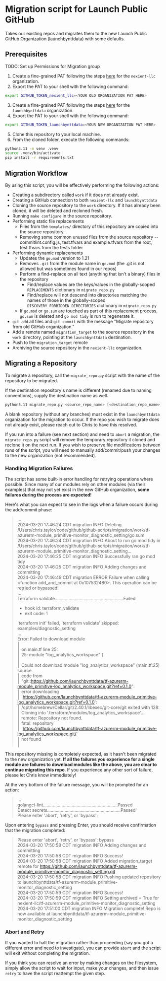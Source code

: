 # Migration script for Launch Public GitHub 

Takes our existing repos and migrates them to the new Launch Public GitHub Organization (launchbynttdata) with some defaults.

## Prerequisites

TODO: Set up Permissions for Migration group

1. Create a fine-grained PAT following the steps [here](https://github.com/nexient-llc/launch-cli/blob/main/docs/generating-a-token.md) for the `nexient-llc` organization.
2. Export the PAT to your shell with the following command:

```sh
export GITHUB_TOKEN_nexient_llc=<YOUR OLD ORGANIZATION PAT HERE>
```

3. Create a fine-grained PAT following the steps [here](https://github.com/nexient-llc/launch-cli/blob/main/docs/generating-a-token.md) for the `launchbynttdata` organization.
4. Export the PAT to your shell with the following command:

```sh
export GITHUB_TOKEN_launchbynttdata=<YOUR NEW ORGANIZATION PAT HERE>
```
5. Clone this repository to your local machine.
6. From the cloned folder, execute the following commands:

```sh
python3.11 -m venv .venv
source .venv/bin/activate
pip install -r requirements.txt
```

## Migration Workflow

By using this script, you will be effectively performing the following actions:

- Creating a subdirectory called `work` if it does not already exist.
- Creating a GitHub connection to both `nexient-llc` and `launchbynttdata`
- Cloning the source repository to the `work` directory. If it has already been cloned, it will be deleted and recloned fresh.
- Running `make configure` in the source repository.
- Performing static file replacements 
    - Files from the `templates/` directory of this repository are copied into the source repository.
    - Removing some common unused files from the source repository -- commitlint.config.js, test.tfvars and example.tfvars from the root, test.tfvars from the tests folder
- Performing dynamic replacements
    - Updates the `go.mod` version to 1.21 
    - Removes `.git` from the module name in `go.mod` (the .git is not allowed but was sometimes found in our repos)
    - Perform a find-replace on all text (anything that isn't a binary) files in the repository
        - Find/replace values are the keys/values in the globally-scoped `REPLACEMENTS` dictionary in `migrate_repo.py`
        - Find/replace will not descend into directories matching the names of those in the globally-scoped `DISCOVERY_FORBIDDEN_DIRECTORIES` dictionary in `migrate_repo.py`
    - If `go.mod` or `go.sum` are touched as part of this replacement process, `go.sum` is deleted and `go mod tidy` is run to regenerate it.
- `git add` all files and `git commit` with the message "Migrate repository from old GitHub organization."
- Add a remote named `migration_target` to the source repository in the `work` directory, pointing at the `launchbynttdata` destination.
- Push to the `migration_target` remote
- Archiving the source repository in the `nexient-llc` organization.

## Migrating a Repository

To migrate a repository, call the `migrate_repo.py` script with the name of the repository to be migrated.

If the destination repository's name is different (renamed due to naming conventions), supply the destination name as well.

```sh
python3.11 migrate_repo.py <source_repo_name> [<destination_repo_name>]
```

A blank repository (without any branches) must exist in the `launchbynttdata` organization for the migration to occur. If the repo you wish to migrate does not already exist, please reach out to Chris to have this resolved.

If you run into a failure (see next section) and need to `abort` a migration, the `migrate_repo.py` script will remove the temporary repository it cloned and reclone it on the next run. If you wish to preserve file modifications between runs of the script, you will need to manually add/commit/push your changes to the new organization (not recommended). 

### Handling Migration Failures

The script has some built-in error handling for retrying operations where possible. Since many of our modules rely on other modules (via their examples) that may not yet exist in the new GitHub organization, **some failures during the process are expected**!

Here's what you can expect to see in the logs when a failure occurs during the add/commit phase:

> ...  
> 2024-03-20 17:46:24 CDT migration       INFO    Deleting /Users/chris.taylor/code/github/github-scripts/migration/work/tf-azurerm-module_primitive-monitor_diagnostic_setting/go.sum  
> 2024-03-20 17:46:24 CDT migration       INFO    About to run go mod tidy in /Users/chris.taylor/code/github/github-scripts/migration/work/tf-azurerm-module_primitive-monitor_diagnostic_setting...  
> 2024-03-20 17:46:25 CDT migration       INFO    Successfully ran go mod tidy  
> 2024-03-20 17:46:25 CDT migration       INFO    Adding changes and committing  
> 2024-03-20 17:46:49 CDT migration       ERROR   Failure when calling <function add_and_commit at 0x107532480>. This operation can be retried or bypassed!  
> ...  
> Terraform validate.......................................................Failed  
> - hook id: terraform_validate  
> - exit code: 1  
>   
> 'terraform init' failed, 'terraform validate' skipped: examples/diagnostic_setting  
> ...  
> Error: Failed to download module  
> │   
> │   on main.tf line 25:  
> │   25: module "log_analytics_workspace" {  
> │   
> │ Could not download module "log_analytics_workspace" (main.tf:25) source  
> │ code from  
> │ "git::https://github.com/launchbynttdata/tf-azurerm-module_primitive-log_analytics_workspace.git?ref=0.1.0":  
> │ error downloading  
> │ 'https://github.com/launchbynttdata/tf-azurerm-module_primitive-log_analytics_workspace.git?ref=0.1.0':  
> │ /opt/homebrew/Cellar/git/2.40.1/libexec/git-core/git exited with 128:  
> │ Cloning into '.terraform/modules/log_analytics_workspace'...  
> │ remote: Repository not found.  
> │ fatal: repository  
> │ 'https://github.com/launchbynttdata/tf-azurerm-module_primitive-log_analytics_workspace.git/'  
> │ not found  
> │   

This repository missing is completely expected, as it hasn't been migrated to the new organization yet. **If all the failures you experience for a single module are failures to download modules like the above, you are clear to continue migrating this repo**. If you experience any other sort of failure, please let Chris know immediately!

At the very bottom of the failure message, you will be prompted for an action:

> ...  
> golangci-lint............................................................Passed  
> Detect secrets...........................................................Passed'  
> Please enter 'abort', 'retry', or 'bypass':  

Upon entering `bypass` and pressing Enter, you should receive confirmation that the migration completed:

> Please enter 'abort', 'retry', or 'bypass': bypass  
> 2024-03-20 17:50:58 CDT migration       INFO    Adding changes and committing  
> 2024-03-20 17:50:58 CDT migration       INFO    Success!  
> 2024-03-20 17:50:58 CDT migration       INFO    Added migration_target remote for https://github.com/launchbynttdata/tf-azurerm-module_primitive-monitor_diagnostic_setting.git  
> 2024-03-20 17:50:58 CDT migration       INFO    Pushing updated repository to launchbynttdata/tf-azurerm-module_primitive-monitor_diagnostic_setting  
> 2024-03-20 17:50:59 CDT migration       INFO    Success!  
> 2024-03-20 17:50:59 CDT migration       INFO    Setting archived = True for nexient-llc/tf-azurerm-module_primitive-monitor_diagnostic_setting  
> 2024-03-20 17:51:00 CDT migration       INFO    Migration complete! Repo is now available at launchbynttdata/tf-azurerm-module_primitive-monitor_diagnostic_setting  

### Abort and Retry

If you wanted to halt the migration rather than proceeding (say you got a different error and need to investigate), you can provide `abort` and the script will exit without completing the migration. 

If you think you can resolve an error by making changes on the filesystem, simply allow the script to wait for input, make your changes, and then issue `retry` to have the script reattempt the given step.